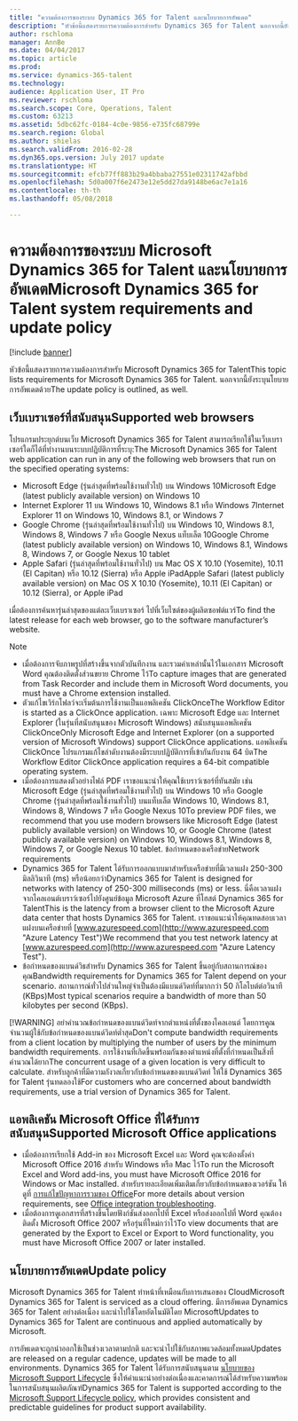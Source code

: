 ```yaml
---
title: "ความต้องการของระบบ Dynamics 365 for Talent และนโยบายการอัพเดต"
description: "หัวข้อนี้แสดงรายการความต้องการสำหรับ Dynamics 365 for Talent นอกจากนี้ยังระบุนโยบายการอัพเดตด้วย"
author: rschloma
manager: AnnBe
ms.date: 04/04/2017
ms.topic: article
ms.prod: 
ms.service: dynamics-365-talent
ms.technology: 
audience: Application User, IT Pro
ms.reviewer: rschloma
ms.search.scope: Core, Operations, Talent
ms.custom: 63213
ms.assetid: 5dbc62fc-0184-4c0e-9856-e735fc68799e
ms.search.region: Global
ms.author: shielas
ms.search.validFrom: 2016-02-28
ms.dyn365.ops.version: July 2017 update
ms.translationtype: HT
ms.sourcegitcommit: efcb77ff883b29a4bbaba27551e02311742afbbd
ms.openlocfilehash: 5d0a007f6e2473e12e5dd27da9148be6ac7e1a16
ms.contentlocale: th-th
ms.lasthandoff: 05/08/2018

---
```


# <a name="microsoft-dynamics-365-for-talent-system-requirements-and-update-policy"></a><span data-ttu-id="d1ff1-104">ความต้องการของระบบ Microsoft Dynamics 365 for Talent และนโยบายการอัพเดต</span><span class="sxs-lookup"><span data-stu-id="d1ff1-104">Microsoft Dynamics 365 for Talent system requirements and update policy</span></span>

[!include [banner](includes/banner.md)]

<span data-ttu-id="d1ff1-105">หัวข้อนี้แสดงรายการความต้องการสำหรับ Microsoft Dynamics 365 for Talent</span><span class="sxs-lookup"><span data-stu-id="d1ff1-105">This topic lists requirements for Microsoft Dynamics 365 for Talent.</span></span> <span data-ttu-id="d1ff1-106">นอกจากนี้ยังระบุนโยบายการอัพเดตด้วย</span><span class="sxs-lookup"><span data-stu-id="d1ff1-106">The update policy is outlined, as well.</span></span>

## <a name="supported-web-browsers"></a><span data-ttu-id="d1ff1-107">เว็บเบราเซอร์ที่สนับสนุน</span><span class="sxs-lookup"><span data-stu-id="d1ff1-107">Supported web browsers</span></span>

<span data-ttu-id="d1ff1-108">โปรแกรมประยุกต์บนเว็บ Microsoft Dynamics 365 for Talent สามารถเรียกใช้ในเว็บเบราเซอร์ใดก็ได้ที่ทำงานบนระบบปฏิบัติการที่ระบุ:</span><span class="sxs-lookup"><span data-stu-id="d1ff1-108">The Microsoft Dynamics 365 for Talent web application can run in any of the following web browsers that run on the specified operating systems:</span></span> 

*   <span data-ttu-id="d1ff1-109">Microsoft Edge (รุ่นล่าสุดที่พร้อมใช้งานทั่วไป) บน Windows 10</span><span class="sxs-lookup"><span data-stu-id="d1ff1-109">Microsoft Edge (latest publicly available version) on Windows 10</span></span>
*   <span data-ttu-id="d1ff1-110">Internet Explorer 11 บน Windows 10, Windows 8.1 หรือ Windows 7</span><span class="sxs-lookup"><span data-stu-id="d1ff1-110">Internet Explorer 11 on Windows 10, Windows 8.1, or Windows 7</span></span>
*   <span data-ttu-id="d1ff1-111">Google Chrome (รุ่นล่าสุดที่พร้อมใช้งานทั่วไป) บน Windows 10, Windows 8.1, Windows 8, Windows 7 หรือ Google Nexus แท็บเล็ต 10</span><span class="sxs-lookup"><span data-stu-id="d1ff1-111">Google Chrome (latest publicly available version) on Windows 10, Windows 8.1, Windows 8, Windows 7, or Google Nexus 10 tablet</span></span>
*   <span data-ttu-id="d1ff1-112">Apple Safari (รุ่นล่าสุดที่พร้อมใช้งานทั่วไป) บน Mac OS X 10.10 (Yosemite), 10.11 (El Capitan) หรือ 10.12 (Sierra) หรือ Apple iPad</span><span class="sxs-lookup"><span data-stu-id="d1ff1-112">Apple Safari (latest publicly available version) on Mac OS X 10.10 (Yosemite), 10.11 (El Capitan) or 10.12 (Sierra), or Apple iPad</span></span>

<span data-ttu-id="d1ff1-113">เมื่อต้องการค้นหารุ่นล่าสุดของแต่ละเว็บเบราเซอร์ ไปที่เว็บไซต์ของผู้ผลิตซอฟต์แวร์</span><span class="sxs-lookup"><span data-stu-id="d1ff1-113">To find the latest release for each web browser, go to the software manufacturer’s website.</span></span> 

> [!NOTE]
> * <span data-ttu-id="d1ff1-114">เมื่อต้องการจับภาพรูปที่สร้างขึ้นจากตัวบันทึกงาน และรวมค่าเหล่านั้นไว้ในเอกสาร Microsoft Word คุณต้องติดตั้งส่วนขยาย Chrome ไว้</span><span class="sxs-lookup"><span data-stu-id="d1ff1-114">To capture images that are generated from Task Recorder and include them in Microsoft Word documents, you must have a Chrome extension installed.</span></span> 
> * <span data-ttu-id="d1ff1-115">ตัวแก้ไขเวิร์กโฟลว์จะเริ่มต้นการใช้งานเป็นแอพลิเคชัน ClickOnce</span><span class="sxs-lookup"><span data-stu-id="d1ff1-115">The Workflow Editor is started as a ClickOnce application.</span></span> <span data-ttu-id="d1ff1-116">เฉพาะ Microsoft Edge และ Internet Explorer (ในรุ่นที่สนับสนุนของ Microsoft Windows) สนับสนุนแอพลิเคชัน ClickOnce</span><span class="sxs-lookup"><span data-stu-id="d1ff1-116">Only Microsoft Edge and Internet Explorer (on a supported version of Microsoft Windows) support ClickOnce applications.</span></span> <span data-ttu-id="d1ff1-117">แอพลิเคชัน ClickOnce โปรแกรมแก้ไขลำดับงานต้องมีระบบปฏิบัติการที่เข้ากันกับงาน 64 บิต</span><span class="sxs-lookup"><span data-stu-id="d1ff1-117">The Workflow Editor ClickOnce application requires a 64-bit compatible operating system.</span></span>
> * <span data-ttu-id="d1ff1-118">เมื่อต้องการแสดงตัวอย่างไฟล์ PDF เราขอแนะนำให้คุณใช้เบราว์เซอร์ที่ทันสมัย เช่น Microsoft Edge (รุ่นล่าสุดที่พร้อมใช้งานทั่วไป) บน Windows 10 หรือ Google Chrome (รุ่นล่าสุดที่พร้อมใช้งานทั่วไป) บนแท็บเล็ต Windows 10, Windows 8.1, Windows 8, Windows 7 หรือ Google Nexus 10</span><span class="sxs-lookup"><span data-stu-id="d1ff1-118">To preview PDF files, we recommend that you use modern browsers like Microsoft Edge (latest publicly available version) on Windows 10, or Google Chrome (latest publicly available version) on Windows 10, Windows 8.1, Windows 8, Windows 7, or Google Nexus 10 tablet.</span></span>
>   <span data-ttu-id="d1ff1-119">ข้อกำหนดของเครือข่าย</span><span class="sxs-lookup"><span data-stu-id="d1ff1-119">Network requirements</span></span>
> * <span data-ttu-id="d1ff1-120">Dynamics 365 for Talent ได้รับการออกแบบมาสำหรับเครือข่ายที่มีเวลาแฝง 250-300 มิลลิวินาที (ms) หรือน้อยกว่า</span><span class="sxs-lookup"><span data-stu-id="d1ff1-120">Dynamics 365 for Talent is designed for networks with latency of 250-300 milliseconds (ms) or less.</span></span> <span data-ttu-id="d1ff1-121">นี่คือเวลาแฝงจากไคลเอนต์เบราว์เซอร์ไปยังศูนย์ข้อมูล Microsoft Azure ที่โฮสต์ Dynamics 365 for Talent</span><span class="sxs-lookup"><span data-stu-id="d1ff1-121">This is the latency from a browser client to the Microsoft Azure data center that hosts Dynamics 365 for Talent.</span></span> <span data-ttu-id="d1ff1-122">เราขอแนะนำให้คุณทดสอบเวลาแฝงบนเครือข่ายที่ [www.azurespeed.com](http://www.azurespeed.com "Azure Latency Test")</span><span class="sxs-lookup"><span data-stu-id="d1ff1-122">We recommend that you test network latency at [www.azurespeed.com](http://www.azurespeed.com "Azure Latency Test").</span></span>
> * <span data-ttu-id="d1ff1-123">ข้อกำหนดของแบนด์วิธสำหรับ Dynamics 365 for Talent ขึ้นอยู่กับสถานการณ์ของคุณ</span><span class="sxs-lookup"><span data-stu-id="d1ff1-123">Bandwidth requirements for Dynamics 365 for Talent depend on your scenario.</span></span> <span data-ttu-id="d1ff1-124">สถานการณ์ทั่วไปส่วนใหญ่จำเป็นต้องมีแบนด์วิดท์ที่มากกว่า 50 กิโลไบต์ต่อวินาที (KBps)</span><span class="sxs-lookup"><span data-stu-id="d1ff1-124">Most typical scenarios require a bandwidth of more than 50 kilobytes per second (KBps).</span></span>
> 
> [!WARNING]
> <span data-ttu-id="d1ff1-125">อย่าคำนวณข้อกำหนดของแบนด์วิดท์จากตำแหน่งที่ตั้งของไคลเอนต์ โดยการคูณจำนวนผู้ใช้กับข้อกำหนดของแบนด์วิดท์ต่ำสุด</span><span class="sxs-lookup"><span data-stu-id="d1ff1-125">Don't compute bandwidth requirements from a client location by multiplying the number of users by the minimum bandwidth requirements.</span></span> <span data-ttu-id="d1ff1-126">การใช้งานที่เกิดขึ้นพร้อมกันของตำแหน่งที่ตั้งที่กำหนดเป็นสิ่งที่คำนวณได้ยาก</span><span class="sxs-lookup"><span data-stu-id="d1ff1-126">The concurrent usage of a given location is very difficult to calculate.</span></span> <span data-ttu-id="d1ff1-127">สำหรับลูกค้าที่มีความกังวลเกี่ยวกับข้อกำหนดของแบนด์วิดท์ ให้ใช้ Dynamics 365 for Talent รุ่นทดลองใช้</span><span class="sxs-lookup"><span data-stu-id="d1ff1-127">For customers who are concerned about bandwidth requirements, use a trial version of Dynamics 365 for Talent.</span></span>

## <a name="supported-microsoft-office-applications"></a><span data-ttu-id="d1ff1-128">แอพลิเคชัน Microsoft Office ที่ได้รับการสนับสนุน</span><span class="sxs-lookup"><span data-stu-id="d1ff1-128">Supported Microsoft Office applications</span></span>

* <span data-ttu-id="d1ff1-129">เมื่อต้องการเรียกใช้ Add-in ของ Microsoft Excel และ Word คุณจะต้องตั้งค่า Microsoft Office 2016 สำหรับ Windows หรือ Mac ไว้</span><span class="sxs-lookup"><span data-stu-id="d1ff1-129">To run the Microsoft Excel and Word add-ins, you must have Microsoft Office 2016 for Windows or Mac installed.</span></span> <span data-ttu-id="d1ff1-130">สำหรับรายละเอียดเพิ่มเติมเกี่ยวกับข้อกำหนดของเวอร์ชัน ให้ดูที่ [การแก้ไขปัญหาการรวมของ Office](../dev-itpro/office-integration/office-integration-troubleshooting.md "การแก้ไขปัญหาการรวมของ Office")</span><span class="sxs-lookup"><span data-stu-id="d1ff1-130">For more details about version requirements, see [Office integration troubleshooting](../dev-itpro/office-integration/office-integration-troubleshooting.md "Office integration troubleshooting").</span></span>
* <span data-ttu-id="d1ff1-131">เมื่อต้องการดูเอกสารที่สร้างขึ้นโดยฟังก์ชันส่งออกไปที่ Excel หรือส่งออกไปที่ Word คุณต้องติดตั้ง Microsoft Office 2007 หรือรุ่นที่ใหม่กว่าไว้</span><span class="sxs-lookup"><span data-stu-id="d1ff1-131">To view documents that are generated by the Export to Excel or Export to Word functionality, you must have Microsoft Office 2007 or later installed.</span></span>

## <a name="update-policy"></a><span data-ttu-id="d1ff1-132">นโยบายการอัพเดต</span><span class="sxs-lookup"><span data-stu-id="d1ff1-132">Update policy</span></span>

<span data-ttu-id="d1ff1-133">Microsoft Dynamics 365 for Talent ทำหน้าที่เหมือนกับการเสนอของ Cloud</span><span class="sxs-lookup"><span data-stu-id="d1ff1-133">Microsoft Dynamics 365 for Talent is serviced as a cloud offering.</span></span> <span data-ttu-id="d1ff1-134">มีการอัพเดต Dynamics 365 for Talent อย่างต่อเนื่อง และนำไปใช้โดยอัตโนมัติโดย Microsoft</span><span class="sxs-lookup"><span data-stu-id="d1ff1-134">Updates to Dynamics 365 for Talent are continuous and applied automatically by Microsoft.</span></span>

<span data-ttu-id="d1ff1-135">การอัพเดตจะถูกนำออกใช้เป็นช่วงเวลาตามปกติ และจะนำไปใช้กับสภาพแวดล้อมทั้งหมด</span><span class="sxs-lookup"><span data-stu-id="d1ff1-135">Updates are released on a regular cadence, updates will be made to all environments.</span></span>  <span data-ttu-id="d1ff1-136">Dynamics 365 for Talent ได้รับการสนับสนุนตาม [นโยบายของ Microsoft Support Lifecycle](https://support.microsoft.com/en-us/gp/lifecycle#gp/OSSLpolicy "Microsoft Support Lifecycle") ซึ่งให้คำแนะนำอย่างต่อเนื่องและคาดการณ์ได้สำหรับความพร้อมในการสนับสนุนผลิตภัณฑ์</span><span class="sxs-lookup"><span data-stu-id="d1ff1-136">Dynamics 365 for Talent is supported according to the [Microsoft Support Lifecycle policy](https://support.microsoft.com/en-us/gp/lifecycle#gp/OSSLpolicy "Microsoft Support Lifecycle"), which provides consistent and predictable guidelines for product support availability.</span></span>

